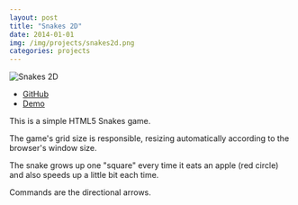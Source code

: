 ```yaml
---
layout: post
title: "Snakes 2D"
date: 2014-01-01
img: /img/projects/snakes2d.png
categories: projects
---
```


![Snakes 2D]({{file.path}}/img/projects/snakes2d.png)

* [GitHub]
* [Demo]

This is a simple HTML5 Snakes game.

The game's grid size is responsible, resizing automatically according to the browser's window size.

The snake grows up one "square" every time it eats an apple (red circle) and also speeds up a little bit each time.

Commands are the directional arrows.


[GitHub]: https://github.com/cintiamh/snakes2d
[Demo]: http://cintiamh.github.io/snakes2d/
